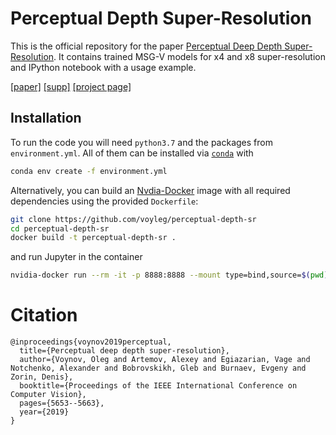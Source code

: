 # Perceptual Depth Super-Resolution
This is the official repository for the paper [Perceptual Deep Depth Super-Resolution](http://openaccess.thecvf.com/content_ICCV_2019/html/Voynov_Perceptual_Deep_Depth_Super-Resolution_ICCV_2019_paper.html).
It contains trained MSG-V models for x4 and x8 super-resolution and IPython notebook with a usage example.

[[paper]](http://openaccess.thecvf.com/content_ICCV_2019/papers/Voynov_Perceptual_Deep_Depth_Super-Resolution_ICCV_2019_paper.pdf) [[supp]](http://openaccess.thecvf.com/content_ICCV_2019/supplemental/Voynov_Perceptual_Deep_Depth_ICCV_2019_supplemental.pdf) [[project page]](http://adase.group/3ddl/projects/perceptual-depth-sr)

## Installation
To run the code you will need `python3.7` and the packages from `environment.yml`.
All of them can be installed via [`conda`](https://docs.conda.io/en/latest/miniconda.html) with 
```bash
conda env create -f environment.yml
```

Alternatively, you can build an [Nvdia-Docker](https://github.com/NVIDIA/nvidia-docker) image with all required dependencies using the provided `Dockerfile`:
```bash
git clone https://github.com/voyleg/perceptual-depth-sr
cd perceptual-depth-sr
docker build -t perceptual-depth-sr .
```
and run Jupyter in the container
```bash
nvidia-docker run --rm -it -p 8888:8888 --mount type=bind,source=$(pwd),target=/code perceptual-depth-sr bash -c 'cd /code && jupyter notebook --ip="*" --no-browser --allow-root'
```

# Citation
```
@inproceedings{voynov2019perceptual,
  title={Perceptual deep depth super-resolution},
  author={Voynov, Oleg and Artemov, Alexey and Egiazarian, Vage and Notchenko, Alexander and Bobrovskikh, Gleb and Burnaev, Evgeny and Zorin, Denis},
  booktitle={Proceedings of the IEEE International Conference on Computer Vision},
  pages={5653--5663},
  year={2019}
}
```
